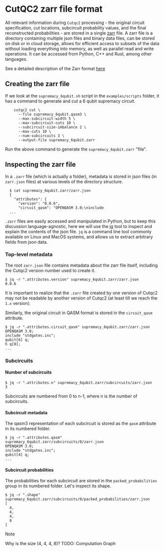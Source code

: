 # CutQC2 zarr file format

All relevant information during `Cutqc2` processing - the original circuit specification, cut locations, subcircuit probability values, and the final reconstructed probabilities - are stored in a single [zarr](https://zarr.readthedocs.io/en/stable/quickstart.html) file.
A zarr file is a directory containing multiple json files and binary data files, can be stored on disk or in cloud storage, allows for efficient access to subsets of the data without loading everything into memory,
as well as parallel read and write operations. It can be accessed from Python, C++ and Rust, among other languages.

See a detailed description of the Zarr format [here](https://zarr.dev/)

## Creating the zarr file

If we look at the `supremacy_6qubit.sh` script in the `examples/scripts` folder, it has a command to generate and cut a 6 qubit supremacy circuit.
```shell
    cutqc2 cut \
      --file supremacy_6qubit.qasm3 \
      --max-subcircuit-width 5 \
      --max-subcircuit-cuts 10 \
      --subcircuit-size-imbalance 2 \
      --max-cuts 10 \
      --num-subcircuits 3 \
      --output-file supremacy_6qubit.zarr
```

Run the above command to generate the `supremacy_6qubit.zarr` "file".

## Inspecting the zarr file

In a `.zarr` file (which is actually a folder), metadata is stored in json files (in `zarr.json` files) at various levels of the directory structure.
```shell
  $ cat supremacy_6qubit.zarr/zarr.json
  {
    "attributes": {
      "version": "0.0.6",
      "circuit_qasm": "OPENQASM 3.0;\ninclude
  ...
```

`.zarr` files are easily accessed and manipulated in Python, but to keep this discussion language-agnostic, here we will use the [jq](https://stedolan.github.io/jq/) tool to inspect and explain the contents of the json file.
`jq` is a command line tool commonly available on Linux and MacOS systems, and allows us to extract arbitrary fields from json data.

### Top-level metadata

The root `zarr.json` file contains metadata about the zarr file itself, including the Cutqc2 version number used to create it.

```shell
$ jq -r ".attributes.version" supremacy_6qubit.zarr/zarr.json
0.0.6
```

It is important to realize that the `.zarr` file created by one version of Cutqc2 may not be readable by another version of Cutqc2 (at least till we reach the `1.x` version).

Similarly, the original circuit in QASM format is stored in the `circuit_qasm` attribute.
```shell
$ jq -r ".attributes.circuit_qasm" supremacy_6qubit.zarr/zarr.json
OPENQASM 3.0;
include "stdgates.inc";
qubit[6] q;
h q[0];
...
```

### Subcircuits

#### Number of subcircuits
```shell
$ jq -r ".attributes.n" supremacy_6qubit.zarr/subcircuits/zarr.json
3
```
Subcircuits are numbered from 0 to n-1, where n is the number of subcircuits.

#### Subcircuit metadata

The qasm3 representation of each subcircuit is stored as the `qasm` attribute in its numbered folder.

```shell
$ jq -r ".attributes.qasm" supremacy_6qubit.zarr/subcircuits/0/zarr.json
OPENQASM 3.0;
include "stdgates.inc";
qubit[4] q;
...
```

#### Subcircuit probabilities

The probabilities for each subcircuit are stored in the `packed_probabilities` group in its numbered folder. Let's inspect its shape.

```shell
$ jq -r ".shape" supremacy_6qubit.zarr/subcircuits/0/packed_probabilities/zarr.json
[
  4,
  4,
  4,
  8
]
```

> [!NOTE]
> Why is the size (4, 4, 4, 8)? TODO: Computation Graph